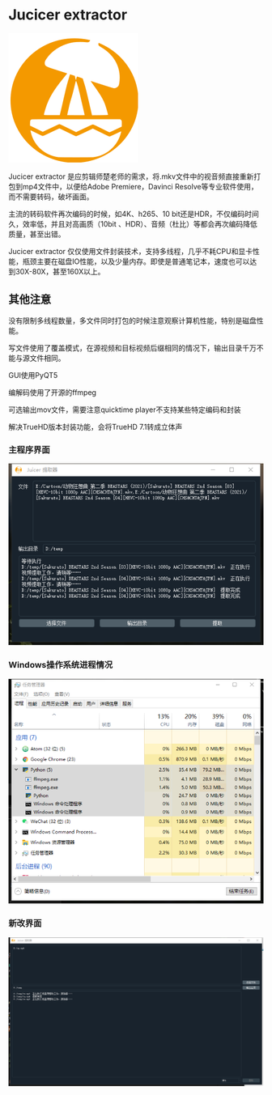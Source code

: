 #  Jucicer extractor

![](img/juicer_icon.svg)

Jucicer extractor 是应剪辑师楚老师的需求，将.mkv文件中的视音频直接重新打包到mp4文件中，以便给Adobe Premiere，Davinci Resolve等专业软件使用，而不需要转码，破坏画面。

主流的转码软件再次编码的时候，如4K、h265、10 bit还是HDR，不仅编码时间久，效率低，并且对高画质（10bit 、HDR）、音频（杜比）等都会再次编码降低质量，甚至出错。

Jucicer extractor 仅仅使用文件封装技术，支持多线程，几乎不耗CPU和显卡性能，瓶颈主要在磁盘IO性能，以及少量内存。即使是普通笔记本，速度也可以达到30X-80X，甚至160X以上。



##  其他注意

没有限制多线程数量，多文件同时打包的时候注意观察计算机性能，特别是磁盘性能。

写文件使用了覆盖模式，在源视频和目标视频后缀相同的情况下，输出目录千万不能与源文件相同。

GUI使用PyQT5

编解码使用了开源的ffmpeg

可选输出mov文件，需要注意quicktime player不支持某些特定编码和封装

解决TrueHD版本封装功能，会将TrueHD 7.1转成立体声 



### 主程序界面

![](img/02.png)

### Windows操作系统进程情况

![](img/01.png)

### 新改界面

![](img/04.png)


